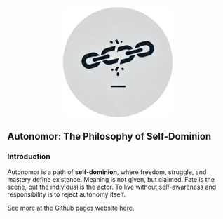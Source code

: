 <div align="center">
  <img src="static/autonomor.webp" width="250pt">
</div>

## Autonomor: The Philosophy of Self-Dominion

### Introduction

Autonomor is a path of **self-dominion**, where freedom, struggle, and mastery define existence. Meaning is not given, but claimed. Fate is the scene, but the individual is the actor. To live without self-awareness and responsibility is to reject autonomy itself.

See more at the Github pages website [here](https://vladimir-sama.github.io/autonomor/).
